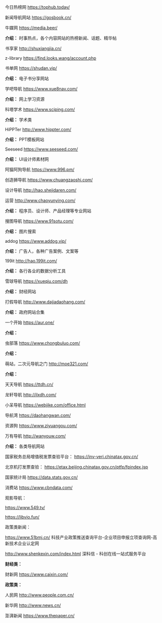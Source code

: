 今日热榜网 https://tophub.today/

新闻导航网站 https://gosbook.cn/ 

牛媒网 https://media.beer/ 

**介绍：** 时事热点，各个内容网站的热榜新闻、话题、精华帖



书享家  http://shuxiangjia.cn/

z-library  https://find.looks.wang/account.php

书单网  https://shudan.vip/

**介绍：** 电子书分享网站



学吧导航 https://www.xue8nav.com/

**介绍：** 网上学习资源



科塔学术 https://www.sciping.com/

**介绍：** 学术类



HiPPTer http://www.hippter.com/

**介绍：** PPT模板网站



Seeseed  https://www.seeseed.com/

**介绍：** UI设计师素材网



阿猫阿狗导航  https://www.996.pm/

创造狮导航 https://www.chuangzaoshi.com/

设计导航 http://hao.shejidaren.com/

运营  http://www.chaoyunying.com/

**介绍：** 程序员、设计师、产品经理等专业网站



搜图导航 https://www.91sotu.com/

**介绍：** 图片搜索



addog https://www.addog.vip/

**介绍：** 广告人，各种广告案例、文案等



199it http://hao.199it.com/

**介绍：** 各行各业的数据分析工具



雪球导航 https://xueqiu.com/dh

**介绍：** 财经网站



打假导航 http://www.dajiadaohang.com/

**介绍：** 政府网站合集



一个开始 https://aur.one/

**介绍：** 



虫部落 https://www.chongbuluo.com/

**介绍：** 



萌站，二次元导航之门 http://moe321.com/

**介绍：**



天天导航 https://ttdh.cn/

龙轩导航 http://ilxdh.com/

小呆导航 https://webjike.com/office.html

导航湾 https://daohangwan.com/

资源狗 https://www.ziyuangou.com/

万有导航 http://wanyouw.com/

**介绍：** 各类导航网站





国家税务总局增值税发票查验平台： https://inv-veri.chinatax.gov.cn/

北京机打发票查验： https://etax.beijing.chinatax.gov.cn/ptfp/fpindex.jsp



国家统计局 https://data.stats.gov.cn/

消费站 https://www.cbndata.com/





观影导航： 

https://www.549.tv/

https://libvio.fun/ 



政策类新闻：

https://www.51bmj.cn/  科技产业政策推送查询平台-企业项目申报立项查询网-高新技术企业认定网

http://www.shenkexin.com/index.html 深科信 - 科创在线一站式服务平台



**财经类：**

财新网 https://www.caixin.com/



**政策类：**

人民网 http://www.people.com.cn/ 

新华网 http://www.news.cn/

澎湃新闻 https://www.thepaper.cn/